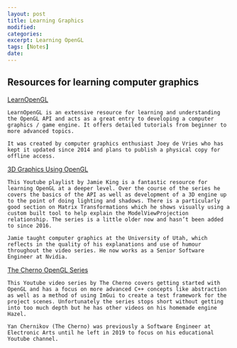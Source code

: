 ```yaml
---
layout: post
title: Learning Graphics
modified:
categories: 
excerpt: Learning OpenGL
tags: [Notes]
date: 
---
```


## Resources for learning computer graphics

[LearnOpenGL](https://www.learnopengl.com/)

```brief
LearnOpenGL is an extensive resource for learning and understanding the OpenGL API and acts as a great entry to developing a computer graphics / game engine. It offers detailed tutorials from beginner to more advanced topics.

It was created by computer graphics enthusiast Joey de Vries who has kept it updated since 2014 and plans to publish a physical copy for offline access.
```

[3D Graphics Using OpenGL](https://www.youtube.com/playlist?list=PLRwVmtr-pp06qT6ckboaOhnm9FxmzHpbY)

```brief
This Youtube playlist by Jamie King is a fantastic resource for learning OpenGL at a deeper level. Over the course of the series he covers the basics of the API as well as development of a 3D engine up to the point of doing lighting and shadows. There is a particularly good section on Matrix Transformations which he shows visually using a custom built tool to help explain the ModelViewProjection relationship. The series is a little older now and hasn’t been added to since 2016.

Jamie taught computer graphics at the University of Utah, which reflects in the quality of his explanations and use of humour throughout the video series. He now works as a Senior Software Engineer at Nvidia.
```

[The Cherno OpenGL Series](https://www.youtube.com/playlist?list=PLlrATfBNZ98foTJPJ_Ev03o2oq3-GGOS2)

```brief
This Youtube video series by The Cherno covers getting started with OpenGL and has a focus on more advanced C++ concepts like abstraction as well as a method of using ImGui to create a test framework for the project scenes. Unfortunately the series stops short without getting into too much depth but he has other videos on his homemade engine Hazel.

Yan Chernikov (The Cherno) was previously a Software Engineer at Electronic Arts until he left in 2019 to focus on his educational Youtube channel.
```
